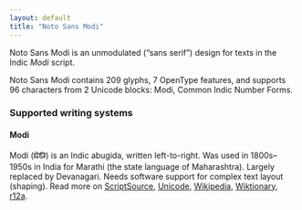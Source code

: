 ```yaml
---
layout: default
title: "Noto Sans Modi"
---
```

Noto Sans Modi is an unmodulated (“sans serif”) design for texts in the Indic _Modi_ script. 

Noto Sans Modi contains 209 glyphs, 7 OpenType features, and supports 96 characters from 2 Unicode blocks: Modi, Common Indic Number Forms.


### Supported writing systems


#### Modi

Modi (<span class='autonym'>𑘦𑘻𑘚𑘲</span>) is an Indic abugida, written left-to-right. Was used in 1800s–1950s in India for Marathi (the state language of Maharashtra). Largely replaced by Devanagari. Needs software support for complex text layout (shaping). Read more on [ScriptSource](https://scriptsource.org/scr/Modi), [Unicode](https://www.unicode.org/versions/Unicode13.0.0/ch15.pdf#G80897), [Wikipedia](https://en.wikipedia.org/wiki/ISO_15924:Modi), [Wiktionary](https://en.wiktionary.org/wiki/Category:Modi_script), [r12a](https://r12a.github.io/scripts/links?iso=Modi).


